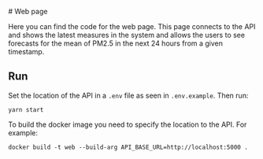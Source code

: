 # Web page

Here you can find the code for the web page. This page connects to the API and shows the latest measures in the system and allows the users to see forecasts for the mean of PM2.5 in the next 24 hours from a given timestamp.

## Run

Set the location of the API in a `.env` file as seen in `.env.example`. Then run:

```
yarn start
```

To build the docker image you need to specify the location to the API. For example:

```
docker build -t web --build-arg API_BASE_URL=http://localhost:5000 .
```